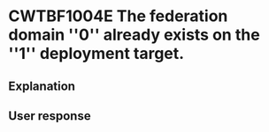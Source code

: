 # CWTBF1004E The federation domain ''0'' already exists on the ''1'' deployment target.

## Explanation

## User response